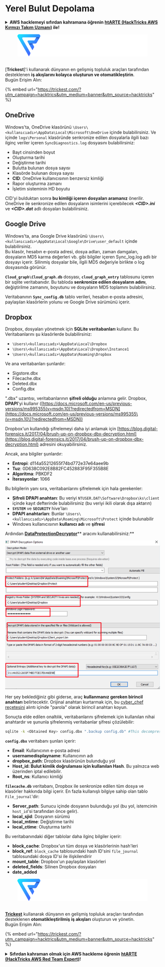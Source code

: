 # Yerel Bulut Depolama

<details>

<summary><strong>AWS hacklemeyi sıfırdan kahramana öğrenin</strong> <a href="https://training.hacktricks.xyz/courses/arte"><strong>htARTE (HackTricks AWS Kırmızı Takım Uzmanı)</strong></a><strong> ile!</strong></summary>

HackTricks'ı desteklemenin diğer yolları:

* **Şirketinizi HackTricks'te reklamını görmek istiyorsanız** veya **HackTricks'i PDF olarak indirmek istiyorsanız** [**ABONELİK PLANLARI**]'na göz atın (https://github.com/sponsors/carlospolop)!
* [**Resmi PEASS & HackTricks ürünleri**]'ne göz atın (https://peass.creator-spring.com)
* [**PEASS Ailesi**]'ni keşfedin (https://opensea.io/collection/the-peass-family), özel [**NFT'lerimiz**]'in bulunduğu koleksiyonumuz
* **Katılın** 💬 [**Discord grubuna**](https://discord.gg/hRep4RUj7f) veya [**telegram grubuna**](https://t.me/peass) veya bizi **Twitter** 🐦 [**@hacktricks\_live**](https://twitter.com/hacktricks\_live)**'da takip edin.**
* **Hacking püf noktalarınızı paylaşarak** [**HackTricks**](https://github.com/carlospolop/hacktricks) ve [**HackTricks Cloud**](https://github.com/carlospolop/hacktricks-cloud) github depolarına PR göndererek katkıda bulunun.

</details>

<figure><img src="../../../.gitbook/assets/image (45).png" alt=""><figcaption></figcaption></figure>

\
[**Trickest**]'i kullanarak dünyanın en gelişmiş topluluk araçları tarafından desteklenen **iş akışlarını kolayca oluşturun ve otomatikleştirin**.\
Bugün Erişim Alın:

{% embed url="https://trickest.com/?utm_campaign=hacktrics&utm_medium=banner&utm_source=hacktricks" %}

## OneDrive

Windows'ta, OneDrive klasörünü `\Users\<kullanıcıadı>\AppData\Local\Microsoft\OneDrive` içinde bulabilirsiniz. Ve içinde `logs\Personal` klasöründe senkronize edilen dosyalarla ilgili bazı ilginç veriler içeren `SyncDiagnostics.log` dosyasını bulabilirsiniz:

* Bayt cinsinden boyut
* Oluşturma tarihi
* Değiştirme tarihi
* Bulutta bulunan dosya sayısı
* Klasörde bulunan dosya sayısı
* **CID**: OneDrive kullanıcısının benzersiz kimliği
* Rapor oluşturma zamanı
* İşletim sisteminin HD boyutu

CID'yi bulduktan sonra **bu kimliği içeren dosyaları aramanız** önerilir. OneDrive ile senkronize edilen dosyaların isimlerini içerebilecek _**\<CID>.ini**_ ve _**\<CID>.dat**_ adlı dosyaları bulabilirsiniz.

## Google Drive

Windows'ta, ana Google Drive klasörünü `\Users\<kullanıcıadı>\AppData\Local\Google\Drive\user_default` içinde bulabilirsiniz.\
Bu klasör, hesabın e-posta adresi, dosya adları, zaman damgaları, dosyaların MD5 karma değerleri vb. gibi bilgiler içeren Sync\_log.log adlı bir dosyayı içerir. Silinmiş dosyalar bile, ilgili MD5 değeriyle birlikte o log dosyasında görünür.

**`Cloud_graph\Cloud_graph.db`** dosyası, **`cloud_graph_entry`** tablosunu içeren bir sqlite veritabanıdır. Bu tabloda **senkronize edilen dosyaların adını**, değiştirilme zamanını, boyutunu ve dosyaların MD5 toplamını bulabilirsiniz.

Veritabanının **`Sync_config.db`** tablo verileri, hesabın e-posta adresini, paylaşılan klasörlerin yolunu ve Google Drive sürümünü içerir.

## Dropbox

Dropbox, dosyaları yönetmek için **SQLite veritabanları** kullanır. Bu\
Veritabanlarını şu klasörlerde bulabilirsiniz:

* `\Users\<kullanıcıadı>\AppData\Local\Dropbox`
* `\Users\<kullanıcıadı>\AppData\Local\Dropbox\Instance1`
* `\Users\<kullanıcıadı>\AppData\Roaming\Dropbox`

Ve ana veritabanları şunlardır:

* Sigstore.dbx
* Filecache.dbx
* Deleted.dbx
* Config.dbx

".dbx" uzantısı, veritabanlarının **şifreli olduğu** anlamına gelir. Dropbox, **DPAPI**'yi kullanır ([https://docs.microsoft.com/en-us/previous-versions/ms995355(v=msdn.10)?redirectedfrom=MSDN](https://docs.microsoft.com/en-us/previous-versions/ms995355\(v=msdn.10\)?redirectedfrom=MSDN))

Dropbox'un kullandığı şifrelemeyi daha iyi anlamak için [https://blog.digital-forensics.it/2017/04/brush-up-on-dropbox-dbx-decryption.html](https://blog.digital-forensics.it/2017/04/brush-up-on-dropbox-dbx-decryption.html) adresini okuyabilirsiniz.

Ancak, ana bilgiler şunlardır:

* **Entropi**: d114a55212655f74bd772e37e64aee9b
* **Tuz**: 0D638C092E8B82FC452883F95F355B8E
* **Algoritma**: PBKDF2
* **İterasyonlar**: 1066

Bu bilgilerin yanı sıra, veritabanlarını şifrelemek için hala gerekenler:

* **Şifreli DPAPI anahtarı**: Bu veriyi `NTUSER.DAT\Software\Dropbox\ks\client` içinde kayıt defterinde bulabilirsiniz (bu veriyi ikili olarak dışa aktarın)
* **`SYSTEM`** ve **`SECURITY`** hive'ları
* **DPAPI anahtarları**: Bunlar `\Users\<kullanıcıadı>\AppData\Roaming\Microsoft\Protect` içinde bulunabilir
* Windows kullanıcısının **kullanıcı adı** ve **şifresi**

Ardından [**DataProtectionDecryptor**](https://nirsoft.net/utils/dpapi\_data\_decryptor.html)** aracını kullanabilirsiniz:**

![](<../../../.gitbook/assets/image (440).png>)

Her şey beklediğiniz gibi giderse, araç **kullanmanız gereken birincil anahtarı** belirtecektir. Orijinal anahtarı kurtarmak için, bu [cyber\_chef reçetesini](https://gchq.github.io/CyberChef/#recipe=Derive\_PBKDF2\_key\(%7B'option':'Hex','string':'98FD6A76ECB87DE8DAB4623123402167'%7D,128,1066,'SHA1',%7B'option':'Hex','string':'0D638C092E8B82FC452883F95F355B8E'%7D\)) alıntı içinde "parola" olarak birincil anahtarı koyun.

Sonuçta elde edilen onaltılık, veritabanlarını şifrelemek için kullanılan nihai anahtardır ve şununla şifrelenmiş veritabanlar şifresi çözülebilir:
```bash
sqlite -k <Obtained Key> config.dbx ".backup config.db" #This decompress the config.dbx and creates a clear text backup in config.db
```
**`config.dbx`** veritabanı şunları içerir:

- **Email**: Kullanıcının e-posta adresi
- **usernamedisplayname**: Kullanıcının adı
- **dropbox\_path**: Dropbox klasörünün bulunduğu yol
- **Host\_id: Bulut kimlik doğrulaması için kullanılan Hash**. Bu yalnızca web üzerinden iptal edilebilir.
- **Root\_ns**: Kullanıcı kimliği

**`filecache.db`** veritabanı, Dropbox ile senkronize edilen tüm dosya ve klasörler hakkında bilgi içerir. En fazla kullanışlı bilgiye sahip olan tablo `File_journal`'dir:

- **Server\_path**: Sunucu içinde dosyanın bulunduğu yol (bu yol, istemcinin `host_id`'si tarafından önce gelir).
- **local\_sjid**: Dosyanın sürümü
- **local\_mtime**: Değiştirme tarihi
- **local\_ctime**: Oluşturma tarihi

Bu veritabanındaki diğer tablolar daha ilginç bilgiler içerir:

- **block\_cache**: Dropbox'un tüm dosya ve klasörlerinin hash'leri
- **block\_ref**: `block_cache` tablosundaki hash ID'sini `file_journal` tablosundaki dosya ID'si ile ilişkilendirir
- **mount\_table**: Dropbox'un paylaşılan klasörleri
- **deleted\_fields**: Silinen Dropbox dosyaları
- **date\_added**

<figure><img src="../../../.gitbook/assets/image (45).png" alt=""><figcaption></figcaption></figure>

\
[**Trickest**](https://trickest.com/?utm_campaign=hacktrics&utm_medium=banner&utm_source=hacktricks) kullanarak dünyanın en gelişmiş topluluk araçları tarafından desteklenen **otomatikleştirilmiş iş akışları** oluşturun ve yönetin.\
Bugün Erişim Alın:

{% embed url="https://trickest.com/?utm_campaign=hacktrics&utm_medium=banner&utm_source=hacktricks" %}

<details>

<summary><strong>Sıfırdan kahraman olmak için AWS hackleme öğrenin</strong> <a href="https://training.hacktricks.xyz/courses/arte"><strong>htARTE (HackTricks AWS Red Team Expert)</strong></a><strong>!</strong></summary>

HackTricks'i desteklemenin diğer yolları:

- **Şirketinizi HackTricks'te reklamını görmek istiyorsanız** veya **HackTricks'i PDF olarak indirmek istiyorsanız** [**ABONELİK PLANLARINI**](https://github.com/sponsors/carlospolop) kontrol edin!
- [**Resmi PEASS & HackTricks ürünlerine göz atın**](https://peass.creator-spring.com)
- [**The PEASS Family'yi keşfedin**](https://opensea.io/collection/the-peass-family), özel [**NFT'lerimiz**](https://opensea.io/collection/the-peass-family) koleksiyonumuzu keşfedin
- 💬 [**Discord grubuna**](https://discord.gg/hRep4RUj7f) veya [**telegram grubuna**](https://t.me/peass) katılın veya bizi Twitter'da 🐦 [**@hacktricks\_live**](https://twitter.com/hacktricks\_live)** takip edin.**
- **Hacking püf noktalarınızı paylaşarak PR'lar göndererek** [**HackTricks**](https://github.com/carlospolop/hacktricks) ve [**HackTricks Cloud**](https://github.com/carlospolop/hacktricks-cloud) github depolarına katkıda bulunun.

</details>
